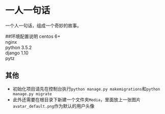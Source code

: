 # 一人一句话
一个人一句话，组成一个奇妙的故事。


##环境配置说明
centos 6+  
nginx  
python 3.5.2  
django 1.10  
pytz  

## 其他
- 初始化项目请先在控制台执行`python manage.py makemigrations`和`python manage.py migrate`
- 此外还需要在根目录下新建一个文件夹`Media`，里面放上一张图片`avatar_default.png`作为默认的用户头像